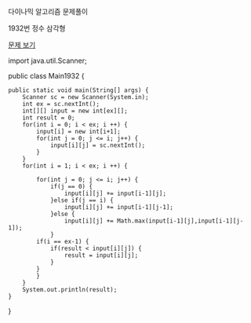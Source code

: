 다이나믹 알고리즘 문제풀이 

1932번  정수 삼각형

<a href="https://www.acmicpc.net/problem/1932">문제 보기</a>

import java.util.Scanner;

public class Main1932 {

	public static void main(String[] args) {
		Scanner sc = new Scanner(System.in);
		int ex = sc.nextInt();
		int[][] input = new int[ex][];
		int result = 0;
		for(int i = 0; i < ex; i ++) {
			input[i] = new int[i+1];
			for(int j = 0; j <= i; j++) {
				input[i][j] = sc.nextInt();
			}
		}
		for(int i = 1; i < ex; i ++) {
			
			for(int j = 0; j <= i; j++) {
				if(j == 0) {
					input[i][j] += input[i-1][j];
				}else if(j == i) {
					input[i][j] += input[i-1][j-1];
				}else {
					input[i][j] += Math.max(input[i-1][j],input[i-1][j-1]);
				}
			if(i == ex-1) {
				if(result < input[i][j]) {
					result = input[i][j];
				}
			}
			}
		}		
		System.out.println(result);
	}
}